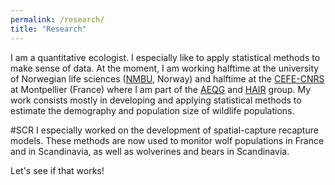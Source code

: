 ```yaml
---
permalink: /research/
title: "Research"
---
```



I am a quantitative ecologist. I especially like to apply statistical methods to make sense of data. 
At the moment, I am working halftime at the university of Norwegian life sciences ([NMBU](https://www.nmbu.no/en), Norway) and halftime at the [CEFE-CNRS](https://www.cefe.cnrs.fr/en/) at Montpellier (France)
where I am part of the [AEQG](https://www.nmbu.no/en/research/groups/applied-quantitative-ecology-group-aqeg) and [HAIR](https://human-animal-interactions.github.io/) group.
My work consists mostly in developing and applying statistical methods to estimate the demography and population size of wildlife populations.


#SCR
I especially worked on the development of spatial-capture recapture models.
These methods are now used to monitor wolf populations in France and in Scandinavia, as well as wolverines and bears in Scandinavia.

Let's see if that works!

 